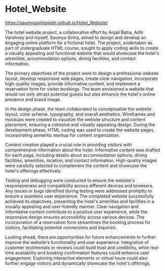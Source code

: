 # Hotel_Website
https://saumyasinhamath.github.io/Hotel_Website/

The hotel website project, a collaborative effort by Anjali Batra, Aditi Varshney and myself, Saumya Sinha, aimed to design and develop an engaging online platform for a fictional hotel. The project, undertaken as part of undergraduate HTML course, sought to apply coding skills to create a visually appealing and functional website that would showcase the hotel's amenities, accommodation options, dining facilities, and contact information.

The primary objectives of the project were to design a professional website layout, develop responsive web pages, create clear navigation, incorporate high-quality images, provide informative content, and implement a reservation form for visitor bookings. The team envisioned a website that would not only attract potential guests but also enhance the hotel's online presence and brand image.

In the design phase, the team collaborated to conceptualize the website layout, color scheme, typography, and overall aesthetics. Wireframes and mockups were created to visualize the website structure and content placement, ensuring a cohesive and visually appealing design. During the development phase, HTML coding was used to create the website pages, incorporating semantic markup for content organization.

Content creation played a crucial role in providing visitors with comprehensive information about the hotel. Informative content was drafted for each page, including details about accommodation options, dining facilities, amenities, location, and contact information. High-quality images were carefully selected to complement the content and showcase the hotel's offerings effectively.

Testing and debugging were conducted to ensure the website's responsiveness and compatibility across different devices and browsers. Any issues or bugs identified during testing were addressed promptly to ensure a seamless user experience. The completed website successfully achieved its objectives, presenting the hotel's amenities and facilities in a visually appealing and user-friendly manner. Clear navigation and informative content contribute to a positive user experience, while the responsive design ensures accessibility across various devices. The incorporation of a reservation form streamlines the booking process for visitors, facilitating potential conversions and inquiries.

Looking ahead, there are opportunities for future enhancements to further improve the website's functionality and user experience. Integration of customer testimonials or reviews could build trust and credibility, while real-time availability and booking confirmation features could enhance user engagement. Exploring interactive elements or virtual tours could also further engage visitors and dynamically showcase the hotel's offerings.
